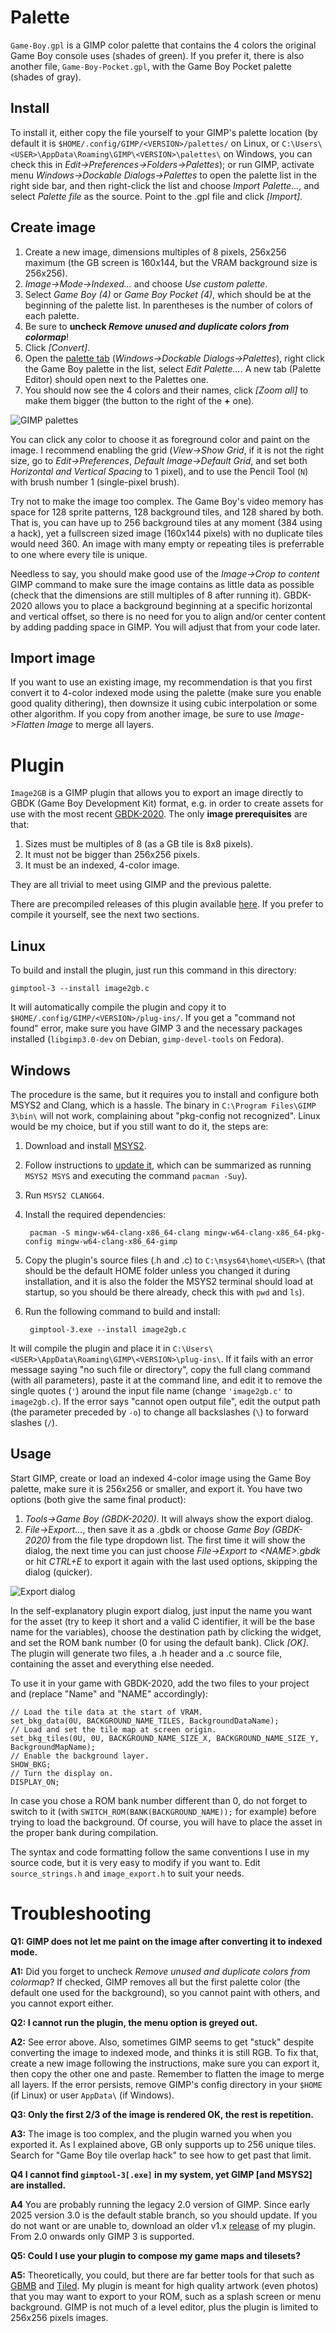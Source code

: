 Palette
=======

`Game-Boy.gpl` is a GIMP color palette that contains the 4 colors the original
Game Boy console uses (shades of green). If you prefer it, there is also another
file, `Game-Boy-Pocket.gpl`, with the Game Boy Pocket palette (shades of gray).

Install
-------

To install it, either copy the file yourself to your GIMP's palette location (by
default it is `$HOME/.config/GIMP/<VERSION>/palettes/` on Linux, or
`C:\Users\<USER>\AppData\Roaming\GIMP\<VERSION>\palettes\` on Windows, you can
check this in *Edit->Preferences->Folders->Palettes*); or run GIMP, activate
menu *Windows->Dockable Dialogs->Palettes* to open the palette list in the right
side bar, and then right-click the list and choose *Import Palette...*, and
select *Palette file* as the source. Point to the .gpl file and click
*[Import]*.

Create image
------------

1. Create a new image, dimensions multiples of 8 pixels, 256x256 maximum (the GB
   screen is 160x144, but the VRAM background size is 256x256).
2. *Image->Mode->Indexed...* and choose *Use custom palette*.
3. Select *Game Boy (4)* or *Game Boy Pocket (4)*, which should be at the
   beginning of the palette list. In parentheses is the number of colors of each
   palette.
4. Be sure to **uncheck _Remove unused and duplicate colors from colormap_**!
5. Click *[Convert]*.
6. Open the [palette tab](https://docs.gimp.org/3.0/en/gimp-palette-dialog.html)
   (*Windows->Dockable Dialogs->Palettes*), right click the Game Boy palette in
   the list, select *Edit Palette...*. A new tab (Palette Editor) should open
   next to the Palettes one.
7. You should now see the 4 colors and their names, click *[Zoom all]* to make
   them bigger (the button to the right of the **+** one).

![GIMP palettes](GIMP_palettes.png "GIMP interface, with palette tabs")

You can click any color to choose it as foreground color and paint on the image.
I recommend enabling the grid (*View->Show Grid*, if it is not the right size,
go to *Edit->Preferences*, *Default Image->Default Grid*, and set both
*Horizontal and Vertical Spacing* to 1 pixel), and to use the Pencil Tool (`N`)
with brush number 1 (single-pixel brush).

Try not to make the image too complex. The Game Boy's video memory has space for
128 sprite patterns, 128 background tiles, and 128 shared by both. That is, you
can have up to 256 background tiles at any moment (384 using a hack), yet a
fullscreen sized image (160x144 pixels) with no duplicate tiles would need 360.
An image with many empty or repeating tiles is preferrable to one where every
tile is unique.

Needless to say, you should make good use of the *Image->Crop to content* GIMP
command to make sure the image contains as little data as possible (check that
the dimensions are still multiples of 8 after running it). GBDK-2020 allows you
to place a background beginning at a specific horizontal and vertical offset, so
there is no need for you to align and/or center content by adding padding space
in GIMP. You will adjust that from your code later.

Import image
------------

If you want to use an existing image, my recommendation is that you first
convert it to 4-color indexed mode using the palette (make sure you enable good
quality dithering), then downsize it using cubic interpolation or some other
algorithm. If you copy from another image, be sure to use *Image->Flatten Image*
to merge all layers.

Plugin
======

`Image2GB` is a GIMP plugin that allows you to export an image directly to GBDK
(Game Boy Development Kit) format, e.g. in order to create assets for use with
the most recent [GBDK-2020](https://github.com/gbdk-2020/gbdk-2020). The only
**image prerequisites** are that:

1. Sizes must be multiples of 8 (as a GB tile is 8x8 pixels).
2. It must not be bigger than 256x256 pixels.
3. It must be an indexed, 4-color image.

They are all trivial to meet using GIMP and the previous palette.

There are precompiled releases of this plugin available
[here](https://github.com/DaSalba/Image2GB/releases). If you prefer to compile
it yourself, see the next two sections.

Linux
-----

To build and install the plugin, just run this command in this directory:

	gimptool-3 --install image2gb.c

It will automatically compile the plugin and copy it to
`$HOME/.config/GIMP/<VERSION>/plug-ins/`. If you get a "command not found"
error, make sure you have GIMP 3 and the necessary packages installed
(`libgimp3.0-dev` on Debian, `gimp-devel-tools` on Fedora).

Windows
-------

The procedure is the same, but it requires you to install and configure both
MSYS2 and Clang, which is a hassle. The binary in `C:\Program Files\GIMP 3\bin\`
will not work, complaining about "pkg-config not recognized". Linux would be my
choice, but if you still want to do it, the steps are:

1. Download and install [MSYS2](https://www.msys2.org).
2. Follow instructions to [update it](https://www.msys2.org/docs/updating),
   which can be summarized as running `MSYS2 MSYS` and executing the command
   `pacman -Suy`).
3. Run `MSYS2 CLANG64`.
4. Install the required dependencies:

		pacman -S mingw-w64-clang-x86_64-clang mingw-w64-clang-x86_64-pkg-config mingw-w64-clang-x86_64-gimp

5. Copy the plugin's source files (.h and .c) to `C:\msys64\home\<USER>\` (that
   should be the default HOME folder unless you changed it during installation,
   and it is also the folder the MSYS2 terminal should load at startup, so you
   should be there already, check this with `pwd` and `ls`).
6. Run the following command to build and install:

		gimptool-3.exe --install image2gb.c

It will compile the plugin and place it in
`C:\Users\<USER>\AppData\Roaming\GIMP\<VERSION>\plug-ins\`. If it fails with an
error message saying "no such file or directory", copy the full clang command
(with all parameters), paste it at the command line, and edit it to remove the
single quotes (`'`) around the input file name (change `'image2gb.c'` to
`image2gb.c`). If the error says "cannot open output file", edit the output
path (the parameter preceded by `-o`) to change all backslashes (`\`) to forward
slashes (`/`).

Usage
-----

Start GIMP, create or load an indexed 4-color image using the Game Boy palette,
make sure it is 256x256 or smaller, and export it. You have two options (both
give the same final product):

1. *Tools->Game Boy (GBDK-2020)*. It will always show the export dialog.
2. *File->Export...*, then save it as a .gbdk or choose *Game Boy (GBDK-2020)*
   from the file type dropdown list. The first time it will show the dialog, the
   next time you can just choose *File->Export to \<NAME\>.gbdk* or hit *CTRL+E*
   to export it again with the last used options, skipping the dialog (quicker).

![Export dialog](GIMP_export_dialog.png "GIMP export dialog of the plugin")

In the self-explanatory plugin export dialog, just input the name you want for
the asset (try to keep it short and a valid C identifier, it will be the base
name for the variables), choose the destination path by clicking the widget, and
set the ROM bank number (0 for using the default bank). Click *[OK]*. The plugin
will generate two files, a .h header and a .c source file, containing the asset
and everything else needed.

To use it in your game with GBDK-2020, add the two files to your project and
(replace "Name" and "NAME" accordingly):

	// Load the tile data at the start of VRAM.
	set_bkg_data(0U, BACKGROUND_NAME_TILES, BackgroundDataName);
	// Load and set the tile map at screen origin.
	set_bkg_tiles(0U, 0U, BACKGROUND_NAME_SIZE_X, BACKGROUND_NAME_SIZE_Y, BackgroundMapName);
	// Enable the background layer.
	SHOW_BKG;
	// Turn the display on.
	DISPLAY_ON;

In case you chose a ROM bank number different than 0, do not forget to switch to
it (with `SWITCH_ROM(BANK(BACKGROUND_NAME));` for example) before trying to
load the background. Of course, you will have to place the asset in the proper
bank during compilation.

The syntax and code formatting follow the same conventions I use in my source
code, but it is very easy to modify if you want to. Edit `source_strings.h` and
`image_export.h` to suit your needs.

Troubleshooting
===============

**Q1: GIMP does not let me paint on the image after converting it to indexed
      mode.**

**A1:** Did you forget to uncheck *Remove unused and duplicate colors from
        colormap*? If checked, GIMP removes all but the first palette color (the
        default one used for the background), so you cannot paint with others,
        and you cannot export either.

**Q2: I cannot run the plugin, the menu option is greyed out.**

**A2:** See error above. Also, sometimes GIMP seems to get "stuck" despite
        converting the image to indexed mode, and thinks it is still RGB. To fix
        that, create a new image following the instructions, make sure you can
        export it, then copy the other one and paste. Remember to flatten the
        image to merge all layers. If the error persists, remove GIMP's config
        directory in your `$HOME` (if Linux) or user `AppData\` (if Windows).

**Q3: Only the first 2/3 of the image is rendered OK, the rest is repetition.**

**A3:** The image is too complex, and the plugin warned you when you exported
        it. As I explained above, GB only supports up to 256 unique tiles.
        Search for "Game Boy tile overlap hack" to see how to get past that
        limit.

**Q4 I cannot find `gimptool-3[.exe]` in my system, yet GIMP [and MSYS2] are
     installed.**

**A4** You are probably running the legacy 2.0 version of GIMP. Since early
       2025 version 3.0 is the default stable branch, so you should update. If
       you do not want or are unable to, download an older v1.x
       [release](https://github.com/DaSalba/Image2GB/releases) of my plugin.
       From 2.0 onwards only GIMP 3 is supported.

**Q5: Could I use your plugin to compose my game maps and tilesets?**

**A5:** Theoretically, you could, but there are far better tools for that such
        as [GBMB](https://github.com/gbdk-2020/GBTD_GBMB) and
        [Tiled](https://www.mapeditor.org/). My plugin is meant for high quality
        artwork (even photos) that you may want to export to your ROM, such as a
        splash screen or menu background. GIMP is not much of a level editor,
        plus the plugin is limited to 256x256 pixels images.
